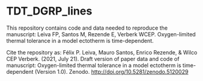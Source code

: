 # TDT_DGRP_lines
 
This repository contains code and data needed to reproduce the manuscript: Leiva FP, Santos M, Rezende E, Verberk WCEP. Oxygen-limited thermal tolerance in a model ectotherm is time-dependent. 

Cite the repository as: 
Félix P. Leiva, Mauro Santos, Enrico Rezende, & Wilco CEP Verberk. (2021, July 21). Draft version of paper data and code of manuscript: Oxygen-limited thermal tolerance in a model ectotherm is time-dependent (Version 1.0). Zenodo. http://doi.org/10.5281/zenodo.5120029
